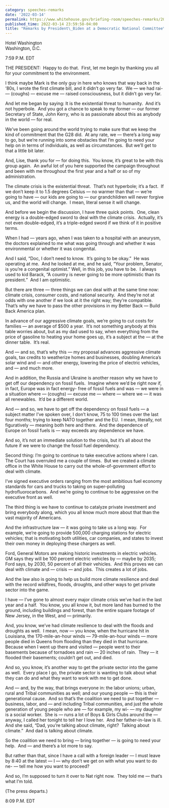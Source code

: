 ```yaml
---
category: speeches-remarks
date: '2022-03-14'
permalink: https://www.whitehouse.gov/briefing-room/speeches-remarks/2022/03/14/remarks-by-president-biden-at-a-democratic-national-committee-fundraiser/
published_time: 2022-03-14 23:59:58-04:00
title: "Remarks by President\_Biden at a Democratic National Committee\_Fundraiser"
---
```

 
Hotel Washington  
Washington, D.C.

7:59 P.M. EDT  
  
THE PRESIDENT:  Happy to do that.  First, let me begin by thanking you
all for your commitment to the environment. 

I think maybe Mark is the only guy in here who knows that way back in
the ‘80s, I wrote the first climate bill, and it didn’t go very far.  We
— we had rai- — (coughs) — excuse me — raised consciousness, but it
didn’t go very far. 

And let me began by saying: It is the existential threat to humanity. 
And it’s not hyperbole.  And you got a chance to speak to my former —
our former Secretary of State, John Kerry, who is as passionate about
this as anybody in the world — for real.

We’ve been going around the world trying to make sure that we keep the
kind of commitment that the G28 did.  At any rate, we — there’s a long
way to go, but we’re running into some obstacles that I’m going to need
your help on in terms of individuals, as well as circumstances.  But
we’ll get to that a little bit later. 

And, Lise, thank you for — for doing this.  You know, it’s great to be
with this group again.  An awful lot of you here supported the campaign
throughout and been with me throughout the first year and a half or so
of my administration. 

The climate crisis is the existential threat.  That’s not hyperbole;
it’s a fact.  If we don’t keep it to 1.5 degrees Celsius — no warmer
than that — we’re going to have — our kids are going to — our
grandchildren will never forgive us, and the world will change.  I mean,
literal sense it will change. 

And before we begin the discussion, I have three quick points.  One,
clean energy is a double-edged sword to deal with the climate crisis. 
Actually, it’s not even double-edged, it’s a triple-edged sword if we
think of it in positive terms. 

When I had — years ago, when I was taken to a hospital with an aneurysm,
the doctors explained to me what was going through and whether it was
environmental or whether it was congenital. 

And I said, “Doc, I don’t need to know.  It’s going to be okay.”  He was
operating at me.  And he looked at me, and he said, “Your problem,
Senator, is you’re a congenital optimist.” Well, in this job, you have
to be.  I always used to kid Barack, “A country is never going to be
more optimistic than its president.”  And I am optimistic. 

But there are three — three things we can deal with at the same time
now: climate crisis, consumer costs, and national security.  And they’re
not at odds with one another if we look at it the right way; they’re
compatible.  That’s why we have to pass the other provisions in my
Better Back — Build Back America plan. 

In advance of our aggressive climate goals, we’re going to cut costs for
families — an average of $500 a year.  It’s not something anybody at
this table worries about, but as my dad used to say, when everything
from the price of gasoline to heating your home goes up, it’s a subject
at the — at the dinner table.  It’s real. 

And — and so, that’s why this — my proposal advances aggressive climate
goals, tax credits to weatherize homes and businesses, doubling
America’s solar wind and — and other energy, lowering the price of
electric vehicles, and — and much more. 

And in addition, the Russia and Ukraine is another reason why we have to
get off our dependency on fossil fuels.  Imagine where we’d be right now
if, in fact, Europe was in fact energy- free of fossil fuels and was —
we were in a situation where — (coughs) — excuse me — where — where we —
it was all renewables.  It’d be a different world. 

And — and so, we have to get off the dependency on fossil fuels — a
subject matter I’ve spoken over, I don’t know, 75 to 100 times over the
last four months; trying to keep NATO together and the EU.  I mean,
literally, not figuratively — meaning both here and there.  And the
dependence of Europe on fossil fuels is — way exceeds any dependence we
have. 

And so, it’s not an immediate solution to the crisis, but it’s all about
the future if we were to change the fossil fuel dependency.

Second thing: I’m going to continue to take executive actions where I
can.  The Court has overruled me a couple of times.  But we created a
climate office in the White House to carry out the whole-of-government
effort to deal with climate.

I’ve signed executive orders ranging from the most ambitious fuel
economy standards for cars and trucks to taking on super-polluting
hydrofluorocarbons.  And we’re going to continue to be aggressive on the
executive front as well.

The third thing is we have to continue to catalyze private investment
and bring everybody along, which you all know much more about that than
the vast majority of Americans.

And the infrastructure law — it was going to take us a long way.  For
example, we’re going to provide 500,000 charging stations for electric
vehicles; that is motivating both utilities, car companies, and states
to invest their own money in deploying these chargers as well.

Ford, General Motors are making historic investments in electric
vehicles.  GM says they will be 100 percent electric vehicles by — maybe
by 2035; Ford says, by 2030, 50 percent of all their vehicles.  And this
proves we can deal with climate and — crisis — and jobs.  This creates a
lot of jobs. 

And the law also is going to help us build more climate resilience and
deal with the record wildfires, floods, droughts, and other ways to get
private sector into the game.

I have — I’ve gone to almost every major climate crisis we’ve had in the
last year and a half.  You know, you all know it, but more land has
burned to the ground, including buildings and forest, than the entire
square footage of New Jersey, in the West, and — primarily.

And, you know, we’ve had climate resilience to deal with the floods and
droughts as well.  I mean, now — you know, when the hurricane hit in
Louisiana, the 170-mile-an-hour winds — 79-mile-an-hour winds — more
people died in Queens from flooding than they died in that hurricane. 
Because when I went up there and visited — people went to their
basements because of tornadoes and rain — 20 inches of rain.  They — it
flooded their basements; couldn’t get out, and died.

And so, you know, it’s another way to get the private sector into the
game as well.  Every place I go, the private sector is wanting to talk
about what they can do and what they want to work with me to get done.

And — and, by the way, that brings everyone in: the labor unions; urban,
rural and Tribal communities as well; and our young people — this is
their generational cause.  And so that’s the coalition we need to put
together — business, labor, and — and including Tribal communities, and
just the whole generation of young people who are — for example, my wi-
— my daughter is a social worker.  She is — runs a lot of Boys & Girls
Clubs around the — anyway, I called her tonight to tell her I love her. 
And her father-in-law is ill.  And she said, “Dad, you’re talking about
climate, right?  Talking about climate.”  And dad is talking about
climate.

So the coalition we need to bring — bring together — is going to need
your help.  And — and there’s a lot more to say. 

But rather than that, since I have a call with a foreign leader — I must
leave by 8:40 at the latest — I — why don’t we get on with what you want
to do ne- — tell me how you want to proceed?

And so, I’m supposed to turn it over to Nat right now.  They told me —
that’s what I’m told.

(The press departs.)

8:09 P.M. EDT
